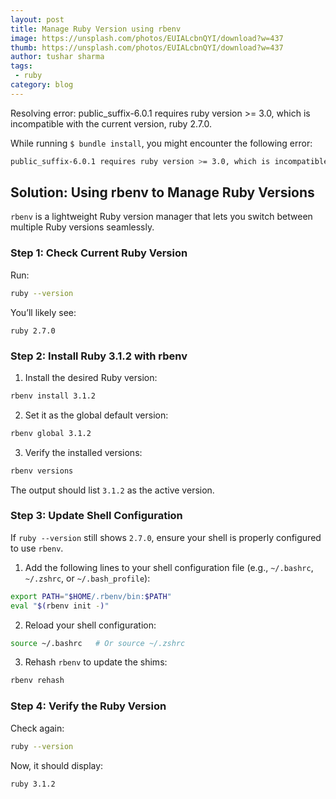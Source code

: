 ```yaml
---
layout: post
title: Manage Ruby Version using rbenv
image: https://unsplash.com/photos/EUIALcbnQYI/download?w=437
thumb: https://unsplash.com/photos/EUIALcbnQYI/download?w=437
author: tushar sharma
tags:
 - ruby
category: blog
---
```


Resolving error: public_suffix-6.0.1 requires ruby version >= 3.0, which is incompatible with the current version, ruby 2.7.0.<!-- truncate_here -->


While running `$ bundle install`, you might encounter the following error:

```bash
public_suffix-6.0.1 requires ruby version >= 3.0, which is incompatible with the current version, ruby 2.7.0
```

## Solution: Using rbenv to Manage Ruby Versions

`rbenv` is a lightweight Ruby version manager that lets you switch between multiple Ruby versions seamlessly.

### Step 1: Check Current Ruby Version

Run:

```bash
ruby --version
```

You’ll likely see:

```
ruby 2.7.0
```

### Step 2: Install Ruby 3.1.2 with rbenv

1. Install the desired Ruby version:

```bash
rbenv install 3.1.2
```

2. Set it as the global default version:

```bash
rbenv global 3.1.2
```

3. Verify the installed versions:

```bash
rbenv versions
```

   The output should list `3.1.2` as the active version.

### Step 3: Update Shell Configuration

If `ruby --version` still shows `2.7.0`, ensure your shell is properly configured to use `rbenv`.

1. Add the following lines to your shell configuration file (e.g., `~/.bashrc`, `~/.zshrc`, or `~/.bash_profile`):

```bash
export PATH="$HOME/.rbenv/bin:$PATH"
eval "$(rbenv init -)"
```

2. Reload your shell configuration:

```bash
source ~/.bashrc   # Or source ~/.zshrc
```

3. Rehash `rbenv` to update the shims:

```bash
rbenv rehash
```

### Step 4: Verify the Ruby Version

Check again:

```bash
ruby --version
```

Now, it should display:

```
ruby 3.1.2
```